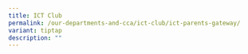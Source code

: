 ```yaml
---
title: ICT Club
permalink: /our-departments-and-cca/ict-club/ict-parents-gateway/
variant: tiptap
description: ""
---
```

<p></p>